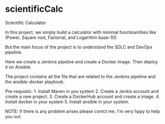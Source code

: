 # scientificCalc
Scientific Calculator

In this project, we simply build a calculator with minimal functioanlities like (Power, Square root, Factorial, and Logarithm base-10). 

But the main focus of the project is to understand the SDLC and DevOps pipeline.

Here we create a Jenkins pipeline and create a Docker image. Then deploy it on Ansible.

The project contains all the file that are related to the Jenkins pipeline and the ansible-docker playbook.

Pre-requistic:
    1. Install Maven in you system
    2. Create a Jenkis account and create a new project.
    3. Create a DockerHub account and create a image.
    4. Install docker in your system
    5. Install ansible in your system.

NOTE: If there is any problem arises please contct me, I'm very hppy to help you out.
